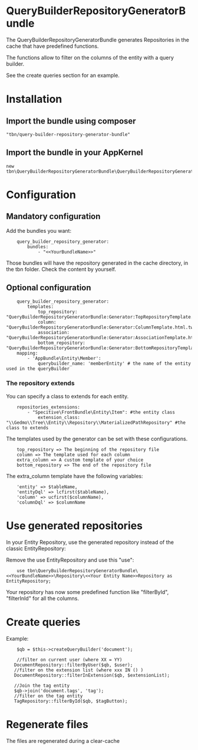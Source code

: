 # QueryBuilderRepositoryGeneratorBundle
The QueryBuilderRepositoryGeneratorBundle generates Repositories in the cache that have predefined functions.

The functions allow to filter on the columns of the entity with a query builder.

See the create queries section for an example.

# Installation

## Import the bundle using composer
    "tbn/query-builder-repository-generator-bundle"
## Import the bundle in your AppKernel
    new tbn\QueryBuilderRepositoryGeneratorBundle\QueryBuilderRepositoryGeneratorBundle(),

# Configuration

## Mandatory configuration
Add the bundles you want:

		query_builder_repository_generator:
    		bundles:
        		- "<<YourBundleName>>"
Those bundles will have the repository generated in the cache directory, in the tbn folder. Check the content by yourself.

## Optional configuration

		query_builder_repository_generator:
			templates:
				top_repository: "QueryBuilderRepositoryGeneratorBundle:Generator:TopRepositoryTemplate.html.twig"
				column: "QueryBuilderRepositoryGeneratorBundle:Generator:ColumnTemplate.html.twig"
				association: "QueryBuilderRepositoryGeneratorBundle:Generator:AssociationTemplate.html.twig"
				bottom_repository: "QueryBuilderRepositoryGeneratorBundle:Generator:BottomRepositoryTemplate.html.twig"
		mapping:
			- 'AppBundle\Entity\Member':
				querybuilder_name: 'memberEntity' # the name of the entity used in the queryBuilder

### The repository extends

You can specify a class to extends for each entity.


		repositories_extensions:
			- "Specitive\FrontBundle\Entity\Item": #the entity class
				extension_class: "\\Gedmo\\Tree\\Entity\\Repository\\MaterializedPathRepository" #the class to extends

The templates used by the generator can be set with these configurations.

		top_repository => The beginning of the repository file
		column => The template used for each column
		extra_column => A custom template of your choice
		bottom_repository => The end of the repository file

The extra_column template have the following variables:

		'entity' => $tableName,
		'entityDql' => lcfirst($tableName),
		'column' => ucfirst($columnName),
		'columnDql' => $columnName

# Use generated repositories

In your Entity Repository, use the generated repository instead of the classic EntityRepository:

Remove the use EntityRepository and use this "use":

		use tbn\QueryBuilderRepositoryGeneratorBundle\<<YourBundleName>>\Repository\<<Your Entity Name>>Repository as EntityRepository;

Your repository has now some predefined function like "filterById", "filterInId" for all the columns.


# Create queries

 Example:

		$qb = $this->createQueryBuilder('document');

		//filter on current user (where XX = YY)
       DocumentRepository::filterByUser($qb, $user);
       //filter on the extension list (where xxx IN () )
       DocumentRepository::filterInExtension($qb, $extensionList);

       //Join the tag entity
       $qb->join('document.tags', 'tag');
       //filter on the tag entity
       TagRepository::filterById($qb, $tagButton);

# Regenerate files

The files are regenerated during a clear-cache
